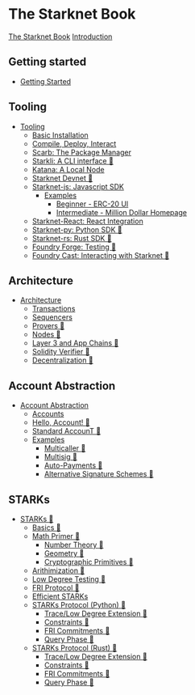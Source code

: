 # The Starknet Book

[The Starknet Book](title-page.md)
[Introduction](ch00-00-introduction.md)

## Getting started

- [Getting Started](ch01-00-getting-started.md)

## Tooling

- [Tooling](ch02-00-starknet-tooling.md)
  - [Basic Installation](ch02-01-basic-installation.md)
  - [Compile, Deploy, Interact](ch02-02-compile-deploy-interact.md)
  - [Scarb: The Package Manager](ch02-03-scarb.md)
  - [Starkli: A CLI interface 🚧](ch02-04-starkli.md)
  - [Katana: A Local Node](ch02-05-katana.md)
  - [Starknet Devnet 🚧](ch02-06-starknet-devnet.md)
  - [Starknet-js: Javascript SDK](ch02-07-starknet-js.md)
    - [Examples](ch02-07-01-examples.md)
      - [Beginner - ERC-20 UI](ch02-07-01-00-erc20-ui.md)
      - [Intermediate - Million Dollar Homepage](ch02-07-01-01-million-dollar-homepage.md)
  - [Starknet-React: React Integration](ch02-08-starknet-react.md)
  - [Starknet-py: Python SDK 🚧](ch02-09-starknet-py.md)
  - [Starknet-rs: Rust SDK 🚧](ch02-10-starknet-rs.md)
  - [Foundry Forge: Testing 🚧](ch02-11-foundry-forge.md)
  - [Foundry Cast: Interacting with Starknet 🚧](ch02-12-foundry-cast.md)

## Architecture

- [Architecture](ch03-00-architecture.md)
  - [Transactions](ch03-01-transactions.md)
  - [Sequencers](ch03-02-sequencers.md)
  - [Provers 🚧](ch03-03-provers.md)
  - [Nodes 🚧](ch03-04-nodes.md)
  - [Layer 3 and App Chains 🚧 ](ch03-05-layer-3.md)
  - [Solidity Verifier 🚧](ch03-06-solidity-verifier.md)
  - [Decentralization 🚧](ch03-07-decentralization.md)

## Account Abstraction

- [Account Abstraction](ch04-00-account-abstraction.md)
  - [Accounts](ch04-01-accounts.md)
  - [Hello, Account! 🚧](ch04-02-hello-account.md)
  - [Standard AccounT 🚧](ch04-03-standard-account.md)
  - [Examples](ch04-04-examples.md)
    - [Multicaller 🚧](ch04-04-01-multicaller.md)
    - [Multisig 🚧](ch04-04-02-multisig.md)
    - [Auto-Payments 🚧](ch04-04-03-auto-payments.md)
    - [Alternative Signature Schemes 🚧](ch04-04-04-alternative-signature-schemes.md)

## STARKs

- [STARKs 🚧]()
  - [Basics 🚧]()
  - [Math Primer 🚧]()
    - [Number Theory 🚧]()
    - [Geometry 🚧]()
    - [Cryptographic Primitives 🚧]()
  - [Arithimization 🚧]()
  - [Low Degree Testing 🚧]()
  - [FRI Protocol 🚧]()
  - [Efficient STARKs]()
  - [STARKs Protocol (Python) 🚧]()
    - [Trace/Low Degree Extension 🚧]()
    - [Constraints 🚧]()
    - [FRI Commitments 🚧]()
    - [Query Phase 🚧]()
  - [STARKs Protocol (Rust) 🚧]()
    - [Trace/Low Degree Extension 🚧]()
    - [Constraints 🚧]()
    - [FRI Commitments 🚧]()
    - [Query Phase 🚧]()
